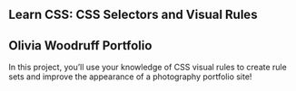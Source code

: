 ## Learn CSS: CSS Selectors and Visual Rules

## Olivia Woodruff Portfolio

In this project, you’ll use your knowledge of CSS visual rules to create rule sets and improve the appearance of a photography portfolio site!
